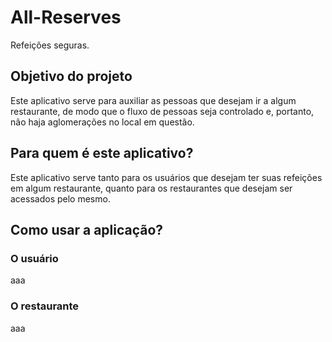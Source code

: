 # All-Reserves 
Refeições seguras.
## Objetivo do projeto

Este aplicativo serve para auxiliar as pessoas que desejam ir a algum restaurante, de modo que o fluxo de pessoas seja controlado e, portanto, não haja aglomerações no local em questão.

## Para quem é este aplicativo?

Este aplicativo serve tanto para os usuários que desejam ter suas refeições em algum restaurante, quanto para os restaurantes que desejam ser acessados pelo mesmo.

## Como usar a aplicação? 
### O usuário
  aaa
### O restaurante
   aaa
